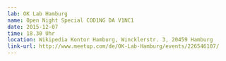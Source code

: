 ```yaml
---
lab: OK Lab Hamburg
name: Open Night Special COD1NG DA V1NC1
date: 2015-12-07
time: 18.30 Uhr
location: Wikipedia Kontor Hamburg, Wincklerstr. 3, 20459 Hamburg
link-url: http://www.meetup.com/de/OK-Lab-Hamburg/events/226546107/
---
```

